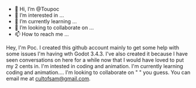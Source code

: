 - 👋 Hi, I’m @Toupoc
- 👀 I’m interested in ...
- 🌱 I’m currently learning ...
- 💞️ I’m looking to collaborate on ...
- 📫 How to reach me ...

<!---
Toupoc/Toupoc is a ✨ special ✨ repository because its `README.md` (this file) appears on your GitHub profile.
You can click the Preview link to take a look at your changes.
--->

Hey, I'm Poc. I created this github account mainly to get some help with some issues I'm having wth Godot 3.4.3. 
I've also created it because I have seen conversations on here for a while now that I would have loved to put my 2 cents in.
I'm intested in coding and animation.
I'm currently learning coding and animation....
I'm looking to collaborate on " " you guess.
You can email me at cultofsam@gmail.com.
